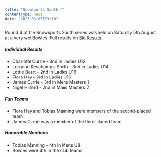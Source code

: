 ```yaml
---
title: "Snowsports South 4"
contentType: news
date: "2023-08-05T23:10"
---
```


Round 4 of the Snowsports South series was held on Saturday 5th August at a very wet Bowles.
Full results on [Ski Results](https://www.skiresults.co.uk/events/1292).

##### Individual Results
* Charlotte Currie - 3nd in Ladies U12
* Lorraine Deschamps-Smith - 3nd in Ladies U14
* Lottie Beart - 2nd in Ladies U16
* Flora Hay - 3rd in Ladies U16
* James Currie - 3rd in Mens Masters 1
* Nigel Hilliard - 2nd in Mans Masters 2

##### Fun Teams
* Flora Hay and Tobias Manning were members of the second-placed team
* James Currie was a member of the third-placed team

##### Honorable Mentions
* Tobias Manning - 4th in Mens U8
* Bowles were 4th in the club teams
